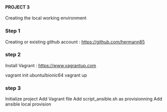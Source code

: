#### PROJECT 3

Creating the local working environment

### Step 1
Creating or existing github account : https://github.com/hermann85


### step 2
Install Vagrant : https://www.vagrantup.com

vagrant init ubuntu/bionic64
vagrant up

### step 3
Initialize project
Add Vagrant file
Add script_ansible.sh as provisionning
Add ansible local provision 
